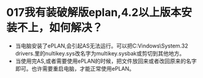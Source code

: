 # 017我有装破解版eplan,4.2以上版本安装不上，如何解决？
- 当电脑安装了ePLAN,会引起AS无法运行。可以把C:Vindows\System.32 drivers.里的nultikey.sys改名字为multikey.sysbak或剪切到其他地方。
- 当使用完AS,或者需要使用ePLAN的时候，把文件放回来或者改回原来的名字即可。也许需要重启电脑，才能正常使用ePLAN。
